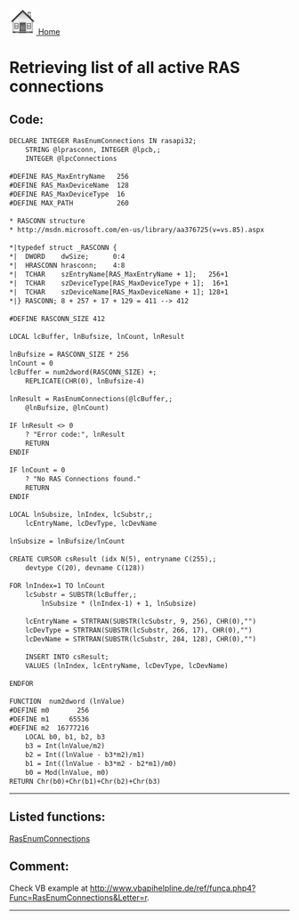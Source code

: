[<img src="../images/home.png"> Home ](https://github.com/VFPX/Win32API)  

# Retrieving list of all active RAS connections

## Code:
```foxpro  
DECLARE INTEGER RasEnumConnections IN rasapi32;
	STRING @lprasconn, INTEGER @lpcb,;
	INTEGER @lpcConnections

#DEFINE RAS_MaxEntryName   256
#DEFINE RAS_MaxDeviceName  128
#DEFINE RAS_MaxDeviceType  16
#DEFINE MAX_PATH           260

* RASCONN structure
* http://msdn.microsoft.com/en-us/library/aa376725(v=vs.85).aspx

*|typedef struct _RASCONN {
*|  DWORD    dwSize;      0:4
*|  HRASCONN hrasconn;    4:8
*|  TCHAR    szEntryName[RAS_MaxEntryName + 1];   256+1
*|  TCHAR    szDeviceType[RAS_MaxDeviceType + 1];  16+1
*|  TCHAR    szDeviceName[RAS_MaxDeviceName + 1]; 128+1
*|} RASCONN; 8 + 257 + 17 + 129 = 411 --> 412

#DEFINE RASCONN_SIZE 412

LOCAL lcBuffer, lnBufsize, lnCount, lnResult

lnBufsize = RASCONN_SIZE * 256
lnCount = 0
lcBuffer = num2dword(RASCONN_SIZE) +;
	REPLICATE(CHR(0), lnBufsize-4)

lnResult = RasEnumConnections(@lcBuffer,;
	@lnBufsize, @lnCount)

IF lnResult <> 0
	? "Error code:", lnResult
	RETURN
ENDIF

IF lnCount = 0
	? "No RAS Connections found."
	RETURN
ENDIF

LOCAL lnSubsize, lnIndex, lcSubstr,;
	lcEntryName, lcDevType, lcDevName

lnSubsize = lnBufsize/lnCount

CREATE CURSOR csResult (idx N(5), entryname C(255),;
	devtype C(20), devname C(128))

FOR lnIndex=1 TO lnCount
	lcSubstr = SUBSTR(lcBuffer,;
		lnSubsize * (lnIndex-1) + 1, lnSubsize)

	lcEntryName = STRTRAN(SUBSTR(lcSubstr, 9, 256), CHR(0),"")
	lcDevType = STRTRAN(SUBSTR(lcSubstr, 266, 17), CHR(0),"")
	lcDevName = STRTRAN(SUBSTR(lcSubstr, 284, 128), CHR(0),"")
	
	INSERT INTO csResult;
	VALUES (lnIndex, lcEntryName, lcDevType, lcDevName)

ENDFOR

FUNCTION  num2dword (lnValue)
#DEFINE m0       256
#DEFINE m1     65536
#DEFINE m2  16777216
	LOCAL b0, b1, b2, b3
	b3 = Int(lnValue/m2)
	b2 = Int((lnValue - b3*m2)/m1)
	b1 = Int((lnValue - b3*m2 - b2*m1)/m0)
	b0 = Mod(lnValue, m0)
RETURN Chr(b0)+Chr(b1)+Chr(b2)+Chr(b3)  
```  
***  


## Listed functions:
[RasEnumConnections](../libraries/rasapi32/RasEnumConnections.md)  

## Comment:
Check VB example at <a href="http://www.vbapihelpline.de/ref/funca.php4?Func=RasEnumConnections&Letter=r">http://www.vbapihelpline.de/ref/funca.php4?Func=RasEnumConnections&Letter=r</a>.  
  
***  

